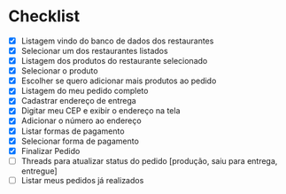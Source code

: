 # Checklist

- [x] Listagem vindo do banco de dados dos restaurantes
- [x] Selecionar um dos restaurantes listados
- [x] Listagem dos produtos do restaurante selecionado
- [x] Selecionar o produto
- [x] Escolher se quero adicionar mais produtos ao pedido
- [x] Listagem do meu pedido completo
- [x] Cadastrar endereço de entrega
- [x] Digitar meu CEP e exibir o endereço na tela
- [x] Adicionar o número ao endereço
- [x] Listar formas de pagamento
- [x] Selecionar forma de pagamento
- [x] Finalizar Pedido
- [ ] Threads para atualizar status do pedido [produção, saiu para entrega, entregue]
- [ ] Listar meus pedidos já realizados